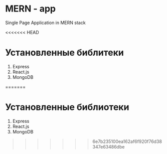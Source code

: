 # MERN - app
Single Page Application in MERN stack


<<<<<<< HEAD
# Установленные библитеки
1. Express
2. React.js
3. MongoDB
   
=======
# Установленные библиотеки
1. Express
2. React.js
3. MongoDB
   
>>>>>>> 6e7b235100ea162af6f920f76d38347e63486dbe

